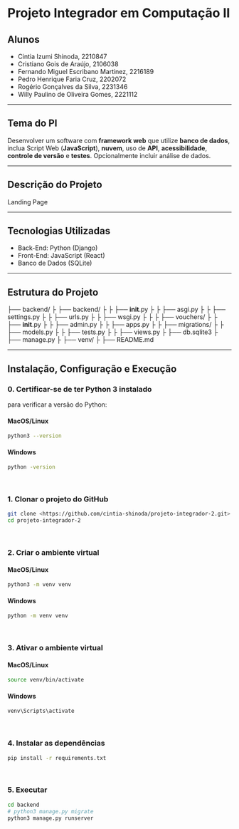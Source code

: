 # Projeto Integrador em Computação II

## Alunos

- Cintia Izumi Shinoda, 2210847 
- Cristiano Gois de Araújo, 2106038 
- Fernando Miguel Escribano Martinez, 2216189 
- Pedro Henrique Faria Cruz, 2202072 
- Rogério Gonçalves da Silva, 2231346 
- Willy Paulino de Oliveira Gomes, 2221112

---

## Tema do PI
Desenvolver um software com **framework web** que utilize **banco de dados**, inclua Script Web (**JavaScript**), **nuvem**, uso de **API**, **acessibilidade**, **controle de versão** e **testes**. Opcionalmente incluir análise de dados.

---

## Descrição do Projeto
Landing Page

---


## Tecnologias Utilizadas
- Back-End: Python (Django)
- Front-End: JavaScript (React)
- Banco de Dados (SQLite)

---


## Estrutura do Projeto

├── backend/
├   ├── backend/
├   ├   ├── __init__.py
├   ├   ├── asgi.py
├   ├   ├── settings.py
├   ├   ├── urls.py
├   ├   ├── wsgi.py
├   ├
├   ├── vouchers/
├   ├   ├── __init__.py
├   ├   ├── admin.py
├   ├   ├── apps.py
├   ├   ├── migrations/
├   ├   ├── models.py
├   ├   ├── tests.py
├   ├   ├── views.py
├   ├── db.sqlite3
├   ├── manage.py
├
├── venv/
├
├── README.md

---


## Instalação, Configuração e Execução

### 0. Certificar-se de ter Python 3 instalado
para verificar a versão do Python:
#### MacOS/Linux
```bash
python3 --version
```

#### Windows
```bash
python -version
```
<br>


### 1. Clonar o projeto do GitHub
```bash
git clone <https://github.com/cintia-shinoda/projeto-integrador-2.git>
cd projeto-integrador-2
```
<br>


### 2. Criar o ambiente virtual
#### MacOS/Linux
```bash
python3 -m venv venv
```

#### Windows
```bash
python -m venv venv
```
<br>


### 3. Ativar o ambiente virtual
#### MacOS/Linux
```bash
source venv/bin/activate
```

#### Windows
```bash
venv\Scripts\activate
```
<br>


### 4. Instalar as dependências
```bash
pip install -r requirements.txt
```
<br>


### 5. Executar
```bash
cd backend
# python3 manage.py migrate
python3 manage.py runserver
```
